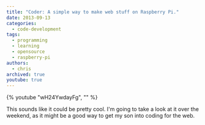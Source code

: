 ```yaml
---
title: "Coder: A simple way to make web stuff on Raspberry Pi."
date: 2013-09-13
categories:
  - code-development
tags:
  - programming
  - learning
  - opensource
  - raspberry-pi
authors:
  - chris
archived: true
youtube: true
---
```


{% youtube "wH24YwdayFg", "" %}

This sounds like it could be pretty cool. I'm going to take a look at it over the weekend, as it might be a good way to get my son into coding for the web.
